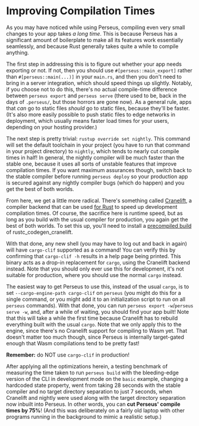 # Improving Compilation Times

As you may have noticed while using Perseus, compiling even very small changes to your app takes *a long time*. This is because Perseus has a significant amount of boilerplate to make all its features work essentially seamlessly, and because Rust generally takes quite a while to compile anything.

The first step in addressing this is to figure out whether your app needs exporting or not. If not, then you should use `#[perseus::main_export]` rather than `#[perseus::main(...)]` in your `main.rs`, and then you don't need to bring in a server integration, which should speed things up slightly. Notably, if you choose not to do this, there's no actual compile-time difference between `perseus export` and `perseus serve` (there used to be, back in the days of `.perseus/`, but those horrors are gone now). As a general rule, apps that *can* go to static files *should* go to static files, because they'll be faster. (It's also more easily possible to push static files to edge networks in deployment, which usually means faster load times for your users, depending on your hosting provider.)

The next step is pretty trivial: `rustup override set nightly`. This command will set the default toolchain in your project (you have to run that command in your project directory) to `nightly`, which tends to nearly cut compile times in half! In general, the nightly compiler will be much faster than the stable one, because it uses all sorts of unstable features that improve compilation times. If you want maximum assurances though, switch back to the stable compiler before running `perseus deploy` so your production app is secured against any nightly compiler bugs (which do happen) and you get the best of both worlds.

From here, we get a little more radical. There's something called [Cranelift](https://github.com/bytecodealliance/wasmtime/tree/main/cranelift#readme), a compiler backend that can be used [for Rust](https://hacks.mozilla.org/2020/10/a-new-backend-for-cranelift-part-1-instruction-selection/) to speed up development compilation times. Of course, the sacrifice here is runtime speed, but as long as you build with the usual compiler for production, you again get the best of both worlds.  To set this up, you'll need to install a [precompiled build](https://github.com/bjorn3/rustc_codegen_cranelift/#precompiled-builds) of rustc_codegen_cranelift.

With that done, any new shell (you may have to log out and back in again) will have `cargo-clif` supported as a command! You can verify this by confirming that `cargo-clif -h` results in a help page being printed. This binary acts as a drop-in replacement for `cargo`, using the Cranelift backend instead. Note that you should only ever use this for development, it's not suitable for production, where you should use the normal `cargo` instead.

The easiest way to get Perseus to use this, instead of the usual `cargo`, is to set `--cargo-engine-path cargo-clif` on `perseus` (you might do this for a single command, or you might add it to an initialization script to run on all `perseus` commands). With that done, you can run `perseus export -w`/`perseus serve -w`, and, after a while of waiting, you should find your app built! Note that this will take a while the first time because Cranelift has to rebuild everything built with the usual `cargo`. Note that we only apply this to the engine, since there's no Cranelift support for compiling to Wasm yet. That doesn't matter too much though, since Perseus is internally target-gated enough that Wasm compilations tend to be pretty fast!

**Remember:** do NOT use `cargo-clif` in production!

After applying all the optimizations herein, a testing benchmark of measuring the time taken to run `perseus build` with the bleeding-edge version of the CLI in development mode on the `basic` example, changing a hardcoded state property, went from taking 28 seconds with the stable compiler and no target directory separation to just 7 seconds, when Cranelift and nightly were used along with the target directory separation now inbuilt into Perseus. In other words, you can **cut Perseus' compile times by 75%**! (And this was deliberately on a fairly old laptop with other programs running in the background to mimic a realistic setup.)
